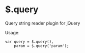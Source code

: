 $.query
=======
Query string reader plugin for jQuery

Usage:

    var query = $.query(),
        param = $.query('param');
